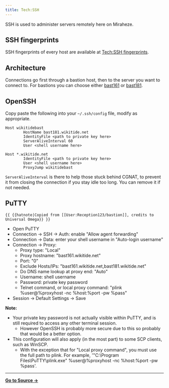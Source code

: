 ```yaml
---
title: Tech:SSH
---
```


SSH is used to administer servers remotely here on Miraheze.

## SSH fingerprints

SSH fingerprints of every host are available at [Tech:SSH fingerprints](/tech-docs/techssh_fingerprints).

## Architecture

Connections go first through a bastion host, then to the server you want to connect to. For bastions you can choose either [bast161](/tech-docs/techbast161) or [bast181](/tech-docs/techbast181).

## OpenSSH

Copy paste the following into your `~/.ssh/config` file, modify as appropriate.

```
Host wikitidebast
        HostName bast181.wikitide.net
        IdentityFile <path to private key here>
        ServerAliveInterval 60
        User <shell username here>

Host *.wikitide.net
        IdentityFile <path to private key here>
        User <shell username here>
        ProxyJump wikitidebast
```

`ServerAliveInterval` is there to help those stuck behind CGNAT, to prevent it from closing the connection if you stay idle too long. You can remove it if not needed.

## PuTTY

 `{{ {{hatnote|Copied from [[User:Reception123/bastion]], credits to Universal Omega}} }}`

* Open PuTTY
* Connection -> SSH -> Auth: enable "Allow agent forwarding"
* Connection -> Data: enter your shell username in "Auto-login username"
* Connection -> Proxy:
   * Proxy type: "Local"
   * Proxy hostname: "bast161.wikitide.net"
   * Port: "0"
   * Exclude Hosts/IPs: "bast161.wikitide.net,bast181.wikitide.net"
   * Do DNS name lookup at proxy end: "Auto"
   * Username: shell username
   * Password: private key password
   * Telnet command, or local proxy command: "plink %user@%proxyhost -nc %host:%port -pw %pass"
* Session -> Default Settings -> Save

**Note:**
* Your private key password is not actually visible within PuTTY, and is still required to access any other terminal session.
   * However OpenSSH is probably more secure due to this so probably that would be a better option.
* This configuration will also apply (in the most part) to some SCP clients, such as WinSCP.
   * With the exception that for "Local proxy command", you must use the full path to plink. For example, '"C:\\Program Files\\PuTTY\\plink.exe" %user@%proxyhost -nc %host:%port -pw %pass'.

----
**[Go to Source &rarr;](https://meta.miraheze.org/wiki/Tech:SSH)**